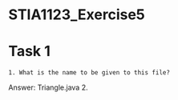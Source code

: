 # STIA1123_Exercise5
# Task 1
    1. What is the name to be given to this file?
Answer: Triangle.java
    2. 
